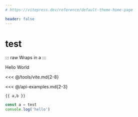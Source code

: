 ```yaml
---
# https://vitepress.dev/reference/default-theme-home-page

header: false
---
```


# test

::: raw
Wraps in a
:::

<NButton>Hello World</NButton>

<i-carbon-accessibility/>
<i-custom-aaa/>

<<< @/tools/vite.md{2-8}

<<< @/api-examples.md{2-3}

<script setup lang="ts">
  const a = import.meta.env.VITE_BASE_URL
  const b = ref('b')
</script>

<Text></Text>

```ts-vue
{{ a,b }}
```

```js
const a = test
console.log('hello')
```
